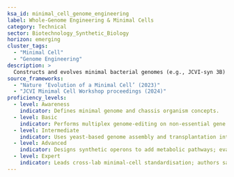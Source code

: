 ```yaml
---
ksa_id: minimal_cell_genome_engineering
label: Whole-Genome Engineering & Minimal Cells
category: Technical
sector: Biotechnology_Synthetic_Biology
horizon: emerging
cluster_tags:
  - "Minimal Cell"
  - "Genome Engineering"
description: >
  Constructs and evolves minimal bacterial genomes (e.g., JCVI-syn 3B) and chassis organisms; applies large-scale DNA synthesis, genome transplantation, and evolutionary adaptation techniques for robust bioproduction.
source_frameworks:
  - "Nature ‘Evolution of a Minimal Cell’ (2023)"
  - "JCVI Minimal Cell Workshop proceedings (2024)"
proficiency_levels:
  - level: Awareness
    indicator: Defines minimal genome and chassis organism concepts.
  - level: Basic
    indicator: Performs multiplex genome-editing on non-essential gene clusters; confirms via PCR.
  - level: Intermediate
    indicator: Uses yeast-based genome assembly and transplantation into Mycoplasma host; tracks fitness recovery.
  - level: Advanced
    indicator: Designs synthetic operons to add metabolic pathways; evaluates stability over 100+ generations.
  - level: Expert
    indicator: Leads cross-lab minimal-cell standardisation; authors safety & biosecurity guidance for minimal genome release.
---
```

